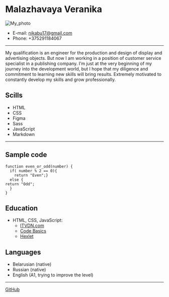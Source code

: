 # Malazhavaya Veranika

![My_photo](https://user-images.githubusercontent.com/77335777/124431128-aa6cc080-dd78-11eb-8aa6-092f071d4afc.jpg)

* E-mail: nikabu17@gmail.com
* Phone: +375291184067
***

My qualification is an engineer for the production and design of display and advertising objects. But now I am working in a position of customer service specialist in a publishing company.
I’m just at the very beginning of my journey into the development world, but I hope that my diligence and commitment to learning new skills will bring results.
Extremely motivated to constantly develop my skills and grow professionally.

## Scills

* HTML
* CSS
* Figma
* Sass
* JavaScript
* Markdown
***

## Sample code

```
function even_or_odd(number) {
  if( number % 2 == 0){
    return "Even";}
  else {
return "Odd";
  }
}
```

## Education

* HTML, CSS, JavaScript:
  * [ITVDN.com](https://itvdn.com/ru/specialities/frontend-developer)
  * [Code Basics](https://ru.code-basics.com/)
  * [Hexlet](https://ru.hexlet.io)

## Languages

* Belarusian (native)
* Russian (native)
* English (A1, trying to improve the level)
***

[GitHub](https://github.com/veronmolosh)
